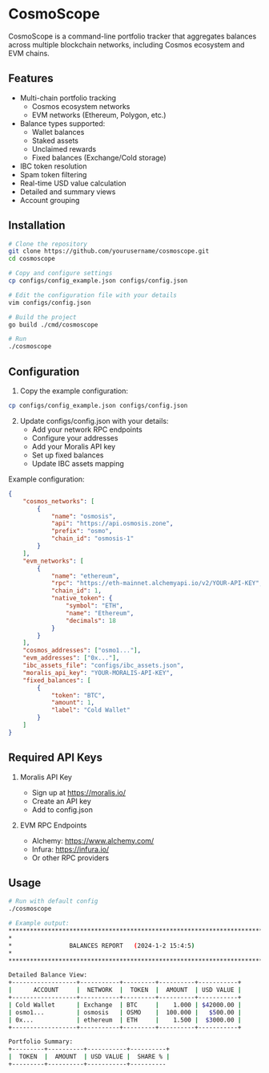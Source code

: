 # CosmoScope

CosmoScope is a command-line portfolio tracker that aggregates balances across multiple blockchain networks, including Cosmos ecosystem and EVM chains.

## Features

- Multi-chain portfolio tracking
  - Cosmos ecosystem networks
  - EVM networks (Ethereum, Polygon, etc.)
- Balance types supported:
  - Wallet balances
  - Staked assets
  - Unclaimed rewards
  - Fixed balances (Exchange/Cold storage)
- IBC token resolution
- Spam token filtering
- Real-time USD value calculation
- Detailed and summary views
- Account grouping

## Installation

```bash
# Clone the repository
git clone https://github.com/yourusername/cosmoscope.git
cd cosmoscope

# Copy and configure settings
cp configs/config_example.json configs/config.json

# Edit the configuration file with your details
vim configs/config.json

# Build the project
go build ./cmd/cosmoscope

# Run
./cosmoscope
```

## Configuration

1. Copy the example configuration:
```bash
cp configs/config_example.json configs/config.json
```

2. Update configs/config.json with your details:
   - Add your network RPC endpoints
   - Configure your addresses
   - Add your Moralis API key
   - Set up fixed balances
   - Update IBC assets mapping

Example configuration:
```json
{
    "cosmos_networks": [
        {
            "name": "osmosis",
            "api": "https://api.osmosis.zone",
            "prefix": "osmo",
            "chain_id": "osmosis-1"
        }
    ],
    "evm_networks": [
        {
            "name": "ethereum",
            "rpc": "https://eth-mainnet.alchemyapi.io/v2/YOUR-API-KEY",
            "chain_id": 1,
            "native_token": {
                "symbol": "ETH",
                "name": "Ethereum",
                "decimals": 18
            }
        }
    ],
    "cosmos_addresses": ["osmo1..."],
    "evm_addresses": ["0x..."],
    "ibc_assets_file": "configs/ibc_assets.json",
    "moralis_api_key": "YOUR-MORALIS-API-KEY",
    "fixed_balances": [
        {
            "token": "BTC",
            "amount": 1,
            "label": "Cold Wallet"
        }
    ]
}
```

## Required API Keys

1. Moralis API Key
   - Sign up at https://moralis.io/
   - Create an API key
   - Add to config.json

2. EVM RPC Endpoints
   - Alchemy: https://www.alchemy.com/
   - Infura: https://infura.io/
   - Or other RPC providers

## Usage

```bash
# Run with default config
./cosmoscope

# Example output:
*******************************************************************************
*                                                                             *
*                BALANCES REPORT   (2024-1-2 15:4:5)                         *
*                                                                             *
*******************************************************************************

Detailed Balance View:
+------------------+-----------+---------+----------+-----------+
|      ACCOUNT     |  NETWORK  |  TOKEN  |  AMOUNT  | USD VALUE |
+------------------+-----------+---------+----------+-----------+
| Cold Wallet      | Exchange  | BTC     |    1.000 | $42000.00 |
| osmo1...         | osmosis   | OSMO    |  100.000 |   $500.00 |
| 0x...            | ethereum  | ETH     |    1.500 |  $3000.00 |
+------------------+-----------+---------+----------+-----------+

Portfolio Summary:
+---------+----------+-----------+----------+
|  TOKEN  |  AMOUNT  | USD VALUE |  SHARE % |
+---------+----------+-----------+----------